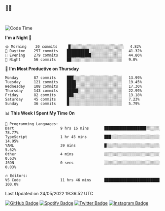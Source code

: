 ### 🤙🍺

<!-- <a href="https://github-readme-stats.vercel.app/api?username=hzak2xx&count_private=true&show_icons=true&theme=dracula">
  <img align="center" src="https://github-readme-stats.vercel.app/api?username=hzak2xx&count_private=true&show_icons=true&theme=dracula" />
</a>
</br> -->
</br>

<!--START_SECTION:waka-->
![Code Time](http://img.shields.io/badge/Code%20Time-0%20secs-blue)

**I'm a Night 🦉** 

```text
🌞 Morning    30 commits     █░░░░░░░░░░░░░░░░░░░░░░░░   4.82% 
🌆 Daytime    257 commits    ██████████░░░░░░░░░░░░░░░   41.32% 
🌃 Evening    279 commits    ███████████░░░░░░░░░░░░░░   44.86% 
🌙 Night      56 commits     ██░░░░░░░░░░░░░░░░░░░░░░░   9.0%

```
📅 **I'm Most Productive on Thursday** 

```text
Monday       87 commits     ███░░░░░░░░░░░░░░░░░░░░░░   13.99% 
Tuesday      121 commits    ████░░░░░░░░░░░░░░░░░░░░░   19.45% 
Wednesday    108 commits    ████░░░░░░░░░░░░░░░░░░░░░   17.36% 
Thursday     143 commits    █████░░░░░░░░░░░░░░░░░░░░   22.99% 
Friday       82 commits     ███░░░░░░░░░░░░░░░░░░░░░░   13.18% 
Saturday     45 commits     █░░░░░░░░░░░░░░░░░░░░░░░░   7.23% 
Sunday       36 commits     █░░░░░░░░░░░░░░░░░░░░░░░░   5.79%

```


📊 **This Week I Spent My Time On** 

```text
💬 Programming Languages: 
Dart                     9 hrs 16 mins       ███████████████████░░░░░░   78.77% 
TypeScript               1 hr 45 mins        ███░░░░░░░░░░░░░░░░░░░░░░   14.95% 
YAML                     39 mins             █░░░░░░░░░░░░░░░░░░░░░░░░   5.62% 
Other                    4 mins              ░░░░░░░░░░░░░░░░░░░░░░░░░   0.63% 
JSON                     0 secs              ░░░░░░░░░░░░░░░░░░░░░░░░░   0.03%

🔥 Editors: 
VS Code                  11 hrs 46 mins      █████████████████████████   100.0%

```


 Last Updated on 24/05/2022 19:36:52 UTC
<!--END_SECTION:waka-->

[![GitHub Badge](https://img.shields.io/badge/GitHub-100000?style=for-the-badge&logo=github&logoColor=white)](https://github.com/hzak2xx)
[![Spotify Badge](https://img.shields.io/badge/Spotify-1ED760?&style=for-the-badge&logo=spotify&logoColor=white)](https://open.spotify.com/user/uf90s6sbbh75a1mt44clkhkvf)
[![Twitter Badge](https://img.shields.io/badge/Twitter-1DA1F2?style=for-the-badge&logo=twitter&logoColor=white)](https://twitter.com/hzak2xx)
[![Instagram Badge](https://img.shields.io/badge/Instagram-E4405F?style=for-the-badge&logo=instagram&logoColor=white)](https://www.instagram.com/hzak2xx/)
